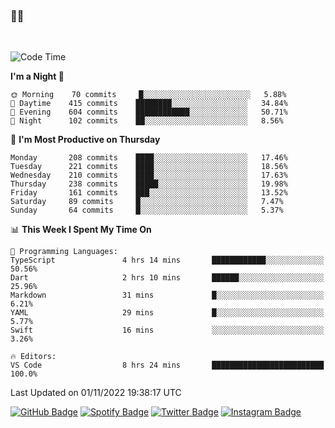 ### 🤙🍺

<!-- <a href="https://github-readme-stats.vercel.app/api?username=hzak2xx&count_private=true&show_icons=true&theme=dracula">
  <img align="center" src="https://github-readme-stats.vercel.app/api?username=hzak2xx&count_private=true&show_icons=true&theme=dracula" />
</a>
</br> -->
</br>

<!--START_SECTION:waka-->
![Code Time](http://img.shields.io/badge/Code%20Time-1%2C966%20hrs%2041%20mins-blue)

**I'm a Night 🦉** 

```text
🌞 Morning    70 commits     █░░░░░░░░░░░░░░░░░░░░░░░░   5.88% 
🌆 Daytime    415 commits    ████████░░░░░░░░░░░░░░░░░   34.84% 
🌃 Evening    604 commits    ████████████░░░░░░░░░░░░░   50.71% 
🌙 Night      102 commits    ██░░░░░░░░░░░░░░░░░░░░░░░   8.56%

```
📅 **I'm Most Productive on Thursday** 

```text
Monday       208 commits    ████░░░░░░░░░░░░░░░░░░░░░   17.46% 
Tuesday      221 commits    ████░░░░░░░░░░░░░░░░░░░░░   18.56% 
Wednesday    210 commits    ████░░░░░░░░░░░░░░░░░░░░░   17.63% 
Thursday     238 commits    █████░░░░░░░░░░░░░░░░░░░░   19.98% 
Friday       161 commits    ███░░░░░░░░░░░░░░░░░░░░░░   13.52% 
Saturday     89 commits     █░░░░░░░░░░░░░░░░░░░░░░░░   7.47% 
Sunday       64 commits     █░░░░░░░░░░░░░░░░░░░░░░░░   5.37%

```


📊 **This Week I Spent My Time On** 

```text
💬 Programming Languages: 
TypeScript               4 hrs 14 mins       ████████████░░░░░░░░░░░░░   50.56% 
Dart                     2 hrs 10 mins       ██████░░░░░░░░░░░░░░░░░░░   25.96% 
Markdown                 31 mins             █░░░░░░░░░░░░░░░░░░░░░░░░   6.21% 
YAML                     29 mins             █░░░░░░░░░░░░░░░░░░░░░░░░   5.77% 
Swift                    16 mins             ░░░░░░░░░░░░░░░░░░░░░░░░░   3.26%

🔥 Editors: 
VS Code                  8 hrs 24 mins       █████████████████████████   100.0%

```


 Last Updated on 01/11/2022 19:38:17 UTC
<!--END_SECTION:waka-->

[![GitHub Badge](https://img.shields.io/badge/GitHub-100000?style=for-the-badge&logo=github&logoColor=white)](https://github.com/hzak2xx)
[![Spotify Badge](https://img.shields.io/badge/Spotify-1ED760?&style=for-the-badge&logo=spotify&logoColor=white)](https://open.spotify.com/user/uf90s6sbbh75a1mt44clkhkvf)
[![Twitter Badge](https://img.shields.io/badge/Twitter-1DA1F2?style=for-the-badge&logo=twitter&logoColor=white)](https://twitter.com/hzak2xx)
[![Instagram Badge](https://img.shields.io/badge/Instagram-E4405F?style=for-the-badge&logo=instagram&logoColor=white)](https://www.instagram.com/hzak2xx/)
